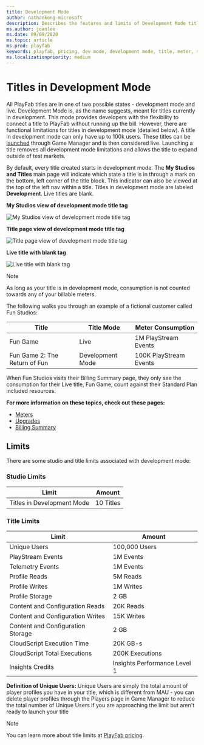 ```yaml
---
title: Development Mode
author: nathankong-microsoft
description: Describes the features and limits of Development Mode titles.
ms.author: joanlee
ms.date: 09/09/2020
ms.topic: article
ms.prod: playfab
keywords: playfab, pricing, dev mode, development mode, title, meter, meters
ms.localizationpriority: medium
---
```


# Titles in Development Mode

All PlayFab titles are in one of two possible states - development mode and live. Development Mode is, as the name suggests, meant for titles currently in development. This mode provides developers with the flexibility to connect a title to PlayFab without running up the bill. However, there are functional limitations for titles in development mode (detailed below). A title in development mode can only have up to 100k users. These titles can be [launched](../pricing/account-upgrades.md) through Game Manager and is then considered live. Launching a title removes all development mode limitations and allows the title to expand outside of test markets.

By default, every title created starts in development mode. The **My Studios and Titles** main page will indicate which state a title is in through a mark on the bottom, left corner of the title block. This indicator can also be viewed at the top of the left nav within a title. Titles in development mode are labeled **Development**. Live titles are blank.

**My Studios view of development mode title tag**

![My Studios view of development mode title tag](pricingV2-media/development-mode-title-tag.png "My Studios view of development mode title tag")

**Title page view of development mode title tag**

![Title page view of development mode title tag](pricingV2-media/dev-mode-title-tag-titlePage.png "Title page view of development mode title tag")

**Live title with blank tag**

![Live title with blank tag](pricingV2-media/live-mode-title.png "Live title with blank tag")

> [!NOTE]
> As long as your title is in development mode, consumption is not counted towards any of your billable meters.


The following walks you through an example of a fictional customer called Fun Studios:


| Title | Title Mode | Meter Consumption |
| --- | --- | --- |
| Fun Game | Live | 1M PlayStream Events |
| Fun Game 2: The Return of Fun | Development Mode | 100K PlayStream Events

When Fun Studios visits their Billing Summary page, they only see the consumption for their Live title, Fun Game, count against their Standard Plan included resources.


**For more information on these topics, check out these pages:**
 - [Meters](../pricing/Meters/meters.md)
 - [Upgrades](../pricing/account-upgrades.md)
 - [Billing Summary](../pricing/billingDetails.md)

## Limits
There are some studio and title limits associated with development mode:

### Studio Limits
| Limit | Amount |
| --- | --- |
| Titles in Development Mode | 10 Titles |

### Title Limits
| Limit | Amount |
| --- | --- |
| Unique Users | 100,000 Users |
| PlayStream Events | 1M Events |
| Telemetry Events | 1M Events |
| Profile Reads | 5M Reads |
| Profile Writes | 1M Writes |
| Profile Storage | 2 GB |
| Content and Configuration Reads | 20K Reads |
| Content and Configuration Writes | 15K Writes |
| Content and Configuration Storage | 2 GB |
| CloudScript Execution Time | 20K GB-s |
| CloudScript Total Executions | 200K Executions |
| Insights Credits | Insights Performance Level 1 |

**Definition of Unique Users:**
Unique Users are simply the total amount of player profiles you have in your title, which is different from MAU - you can delete player profiles through the Players page in Game Manager to reduce the total number of Unique Users if you are approaching the limit but aren't ready to launch your title

> [!NOTE]
> You can learn more about title limits at [PlayFab pricing](https://www.playfab.com/pricing).
